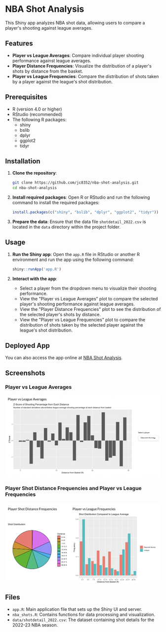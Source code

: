 # NBA Shot Analysis

This Shiny app analyzes NBA shot data, allowing users to compare a player's shooting against league averages.

## Features

- **Player vs League Averages**: Compare individual player shooting performance against league averages.
- **Player Distance Frequencies**: Visualize the distribution of a player's shots by distance from the basket.
- **Player vs League Frequencies**: Compare the distribution of shots taken by a player against the league's shot distribution.

## Prerequisites

- R (version 4.0 or higher)
- RStudio (recommended)
- The following R packages:
  - shiny
  - bslib
  - dplyr
  - ggplot2
  - tidyr

## Installation

1. **Clone the repository**:
    ```sh
    git clone https://github.com/jc8352/nba-shot-analysis.git
    cd nba-shot-analysis
    ```

2. **Install required packages**:
    Open R or RStudio and run the following command to install the required packages:
    ```r
    install.packages(c("shiny", "bslib", "dplyr", "ggplot2", "tidyr"))
    ```

3. **Prepare the data**:
    Ensure that the data file `shotdetail_2022.csv` is located in the `data` directory within the project folder.

## Usage

1. **Run the Shiny app**:
    Open the `app.R` file in RStudio or another R environment and run the app using the following command:
    ```r
    shiny::runApp('app.R')
    ```

2. **Interact with the app**:
    - Select a player from the dropdown menu to visualize their shooting performance.
    - View the "Player vs League Averages" plot to compare the selected player's shooting performance against league averages.
    - View the "Player Distance Frequencies" plot to see the distribution of the selected player's shots by distance.
    - View the "Player vs League Frequencies" plot to compare the distribution of shots taken by the selected player against the league's shot distribution.

## Deployed App

You can also access the app online at [NBA Shot Analysis](https://jc8352.shinyapps.io/nba_shot_analysis/).

## Screenshots

### Player vs League Averages
<img src="img/img1.png" alt="Player vs League Averages" width="600">

### Player Shot Distance Frequencies and Player vs League Frequencies
<img src="img/img2.png" alt="Player Shot Distance Frequencies and Player vs League Frequencies" width="600">


## Files

- `app.R`: Main application file that sets up the Shiny UI and server.
- `nba_shots.R`: Contains functions for data processing and visualization.
- `data/shotdetail_2022.csv`: The dataset containing shot details for the 2022-23 NBA season.
